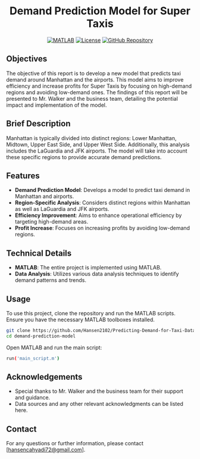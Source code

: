 <div align="center">
    <h1>Demand Prediction Model for Super Taxis</h1>
    <a href="https://www.mathworks.com/products/matlab.html"><img src="https://img.shields.io/badge/MATLAB-0076A8?logo=mathworks&logoColor=white" alt="MATLAB"></a>
    <a href="https://github.com/yourusername/demand-prediction-model#license"><img src="https://img.shields.io/badge/License-MIT-green.svg?labelColor=gray" alt="License"></a>
    <a href="https://github.com/yourusername/demand-prediction-model"><img src="https://img.shields.io/badge/GitHub-Repository-181717?style=flat&logo=github&labelColor=gray" alt="GitHub Repository"></a>
</div>

## Objectives
The objective of this report is to develop a new model that predicts taxi demand around Manhattan and the airports. This model aims to improve efficiency and increase profits for Super Taxis by focusing on high-demand regions and avoiding low-demand ones. The findings of this report will be presented to Mr. Walker and the business team, detailing the potential impact and implementation of the model.

## Brief Description
Manhattan is typically divided into distinct regions: Lower Manhattan, Midtown, Upper East Side, and Upper West Side. Additionally, this analysis includes the LaGuardia and JFK airports. The model will take into account these specific regions to provide accurate demand predictions.

## Features
- **Demand Prediction Model**: Develops a model to predict taxi demand in Manhattan and airports.
- **Region-Specific Analysis**: Considers distinct regions within Manhattan as well as LaGuardia and JFK airports.
- **Efficiency Improvement**: Aims to enhance operational efficiency by targeting high-demand areas.
- **Profit Increase**: Focuses on increasing profits by avoiding low-demand regions.

## Technical Details
- **MATLAB**: The entire project is implemented using MATLAB.
- **Data Analysis**: Utilizes various data analysis techniques to identify demand patterns and trends.

## Usage
To use this project, clone the repository and run the MATLAB scripts. Ensure you have the necessary MATLAB toolboxes installed.

```bash
git clone https://github.com/Hansen2102/Predicting-Demand-for-Taxi-Data
cd demand-prediction-model
```

Open MATLAB and run the main script:

```bash
run('main_script.m')
```

## Acknowledgements
- Special thanks to Mr. Walker and the business team for their support and guidance.
- Data sources and any other relevant acknowledgments can be listed here.

## Contact
For any questions or further information, please contact [hansencahyadi72@gmail.com].
